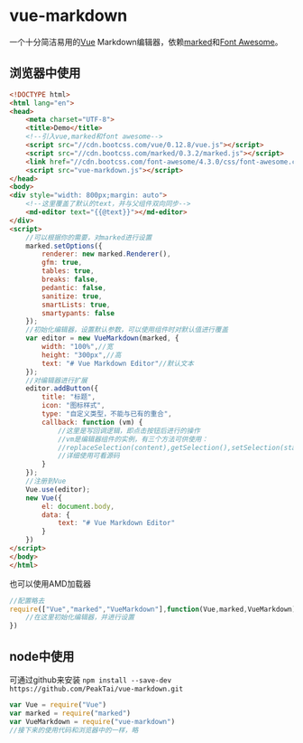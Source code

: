 # vue-markdown
一个十分简洁易用的[Vue](https://github.com/yyx990803/vue) Markdown编辑器，依赖[marked](https://github.com/chjj/marked)和[Font Awesome](https://github.com/FortAwesome/Font-Awesome)。
## 浏览器中使用
```html
<!DOCTYPE html>
<html lang="en">
<head>
    <meta charset="UTF-8">
    <title>Demo</title>
    <!--引入vue,marked和font awesome-->
    <script src="//cdn.bootcss.com/vue/0.12.8/vue.js"></script>
    <script src="//cdn.bootcss.com/marked/0.3.2/marked.js"></script>
    <link href="//cdn.bootcss.com/font-awesome/4.3.0/css/font-awesome.css" rel="stylesheet">
    <script src="vue-markdown.js"></script>
</head>
<body>
<div style="width: 800px;margin: auto">
    <!--这里覆盖了默认的text，并与父组件双向同步-->
    <md-editor text="{{@text}}"></md-editor>
</div>
<script>
    //可以根据你的需要，对marked进行设置
    marked.setOptions({
        renderer: new marked.Renderer(),
        gfm: true,
        tables: true,
        breaks: false,
        pedantic: false,
        sanitize: true,
        smartLists: true,
        smartypants: false
    });
    //初始化编辑器，设置默认参数，可以使用组件时对默认值进行覆盖
    var editor = new VueMarkdown(marked, {
        width: "100%",//宽
        height: "300px",//高
        text: "# Vue Markdown Editor"//默认文本
    });
    //对编辑器进行扩展
    editor.addButton({
        title: "标题",
        icon: "图标样式",
        type: "自定义类型，不能与已有的重合",
        callback: function (vm) {
            //这里是写回调逻辑，即点击按钮后进行的操作
            //vm是编辑器组件的实例，有三个方法可供使用：
            //replaceSelection(content),getSelection(),setSelection(start,end)
            //详细使用可看源码
        }
    });
    //注册到Vue
    Vue.use(editor);
    new Vue({
        el: document.body,
        data: {
            text: "# Vue Markdown Editor"
        }
    })
</script>
</body>
</html>
```
也可以使用AMD加载器
```js
//配置略去
require(["Vue","marked","VueMarkdown"],function(Vue,marked,VueMarkdown){
    //在这里初始化编辑器，并进行设置
})
```
## node中使用
可通过github来安装
```npm install --save-dev https://github.com/PeakTai/vue-markdown.git```
```js
var Vue = require("Vue")
var marked = require("marked")
var VueMarkdown = require("vue-markdown")
//接下来的使用代码和浏览器中的一样，略
```